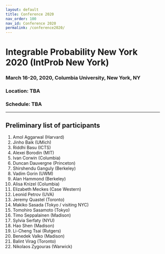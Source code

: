 ```yaml
---
layout: default
title: Conference 2020
nav_order: 100
nav_id: Conference 2020
permalink: /conference2020/
---
```


# Integrable Probability New York 2020 (IntProb New York)

### March 16-20, 2020, Columbia University, New York, NY

### Location: TBA

### Schedule: TBA

---

## Preliminary list of participants

1. Amol Aggarwal (Harvard)
1. Jinho Baik (UMich)
1. Riddhi Basu (ICTS)
1. Alexei Borodin (MIT)
1. Ivan Corwin (Columbia)
1. Duncan Dauvergne (Princeton)
1. Shirshendu Ganguly (Berkeley)
1. Vadim Gorin (UWM)
1. Alan Hammond (Berkeley)
1. Alisa Knizel (Columbia)
1. Elizabeth Meckes (Case Western)
1. Leonid Petrov (UVA)
1. Jeremy Quastel (Toronto)
1. Makiko Sasada (Tokyo / visiting NYC)
1. Tomohiro Sasamoto (Tokyo)
1. Timo Seppalainen (Madison)
1. Sylvia Serfaty (NYU)
1. Hao Shen (Madison)
1. Li-Cheng Tsai (Rutgers)
1. Benedek Valko (Madison)
1. Balint Virag (Toronto)
1. Nikolaos Zygouras (Warwick)
